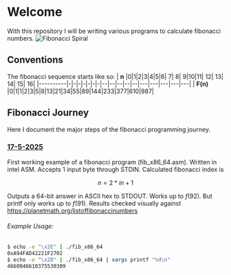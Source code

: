 # Welcome
With this repository I will be writing various programs to calculate fibonacci numbers.
![Fibonacci Spiral](https://upload.wikimedia.org/wikipedia/commons/9/93/Fibonacci_spiral_34.svg)

## Conventions
The fibonacci sequence starts like so:
| **n**    |0|1|2|3|4|5|6| 7| 8| 9|10|11| 12| 13| 14| 15| 16|
|----------|-|-|-|-|-|-|-|--|--|--|--|--|---|---|---|---|---|
| **F(n)** |0|1|1|2|3|5|8|13|21|34|55|89|144|233|377|610|987|

## Fibonacci Journey
Here I document the major steps of the fibonacci programming journey.

### <ins>17-5-2025</ins>
First working example of a fibonacci program (fib_x86_64.asm).
Written in intel ASM.
Accepts 1 input byte through STDIN.
Calculated fibonacci index is 
```math
n=2*in+1
```
Outputs a 64-bit answer in ASCII hex to STDOUT.
Works up to $f(92)$. But printf only works up to $f(91)$.
Results checked visually against https://planetmath.org/listoffibonaccinumbers
###### Example Usage:
``` bash
$ echo -e "\x2E" | ./fib_x86_64 
0xA94FAD42221F2702
$ echo -e "\x2D" | ./fib_x86_64 | xargs printf "%d\n"
4660046610375530309
```
